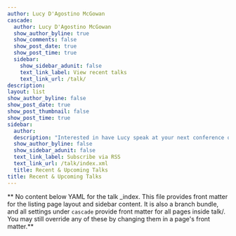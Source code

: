 ```yaml
---
author: Lucy D'Agostino McGowan
cascade:
  author: Lucy D'Agostino McGowan
  show_author_byline: true
  show_comments: false
  show_post_date: true
  show_post_time: true
  sidebar:
    show_sidebar_adunit: false
    text_link_label: View recent talks
    text_link_url: /talk/
description: 
layout: list
show_author_byline: false
show_post_date: true
show_post_thumbnail: false
show_post_time: true
sidebar:
  author: 
  description: "Interested in have Lucy speak at your next conference or meetup? "
  show_author_byline: false
  show_sidebar_adunit: false
  text_link_label: Subscribe via RSS
  text_link_url: /talk/index.xml
  title: Recent & Upcoming Talks
title: Recent & Upcoming Talks
---
```


** No content below YAML for the talk _index. This file provides front matter for the listing page layout and sidebar content. It is also a branch bundle, and all settings under `cascade` provide front matter for all pages inside talk/. You may still override any of these by changing them in a page's front matter.**
